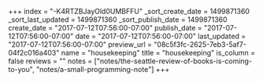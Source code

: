 +++
index = "-K4RTZBJayOld0UMBFFU"
_sort_create_date = 1499871360
_sort_last_updated = 1499871360
_sort_publish_date = 1499871360
create_date = "2017-07-12T07:56:00-07:00"
publish_date = "2017-07-12T07:56:00-07:00"
date = "2017-07-12T07:56:00-07:00"
last_updated = "2017-07-12T07:56:00-07:00"
preview_url = "08c5f3fc-2625-7eb3-5af7-04f2c016a403"
name = "housekeeping"
title = "housekeeping"
is_column = false
reviews = ""
notes = ["notes/the-seattle-review-of-books-is-coming-to-you", "notes/a-small-programming-note"]
+++

